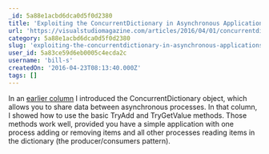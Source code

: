 ```yaml
---
_id: 5a88e1acbd6dca0d5f0d2380
title: 'Exploiting the ConcurrentDictionary in Asynchronous Applications'
url: 'https://visualstudiomagazine.com/articles/2016/04/01/concurrentdictionary.aspx'
category: 5a88e1acbd6dca0d5f0d2380
slug: 'exploiting-the-concurrentdictionary-in-asynchronous-applications'
user_id: 5a83ce59d6eb0005c4ecda2c
username: 'bill-s'
createdOn: '2016-04-23T08:13:40.000Z'
tags: []
---
```


In an <a href="https://visualstudiomagazine.com/articles/2016/03/01/sharing-information-between-asynchronous-processes.aspx" target="_blank">earlier column</a> I introduced the ConcurrentDictionary object, which allows you to share data between asynchronous processes. In that column, I showed how to use the basic TryAdd and TryGetValue methods. Those methods work well, provided you have a simple application with one process adding or removing items and all other processes reading items in the dictionary (the producer/consumers pattern).
